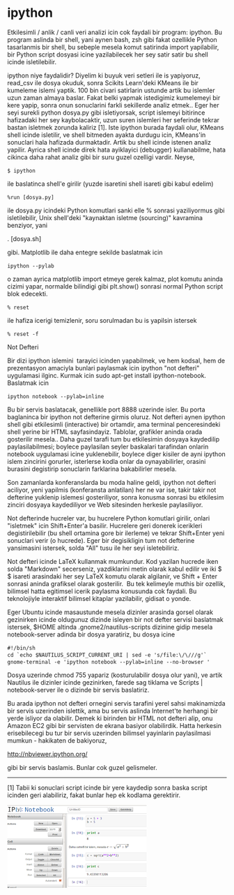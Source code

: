 # ipython

Etkilesimli / anlik / canli veri analizi icin cok faydali bir program:
ipython. Bu program aslinda bir shell, yani aynen bash, zsh gibi fakat
ozellikle Python tasarlanmis bir shell, bu sebeple mesela komut
satirinda import yapilabilir, bir Python script dosyasi icine
yazilabilecek her sey satir satir bu shell icinde isletilebilir.

ipython niye faydalidir? Diyelim ki buyuk veri setleri ile is
yapiyoruz, read_csv ile dosya okuduk, sonra Scikits Learn'deki KMeans
ile bir kumeleme islemi yaptik. 100 bin civari satirlarin ustunde
artik bu islemler uzun zaman almaya baslar. Fakat belki yapmak
istedigimiz kumelemeyi bir kere yapip, sonra onun sonuclarini farkli
sekillerde analiz etmek.. Eger her seyi surekli python dosya.py gibi
isletiyorsak, script islemeyi bitirince hafizadaki her sey
kaybolacaktir, uzun suren islemleri her seferinde tekrar bastan
isletmek zorunda kaliriz [1]. Iste ipython burada faydali olur, KMeans
shell icinde isletilir, ve shell bitmeden ayakta durdugu icin,
KMeans'in sonuclari hala hafizada durmaktadir. Artik bu shell icinde
istenen analiz yapilir. Ayrica shell icinde direk hata ayiklayici
(debugger) kullanabilme, hata cikinca daha rahat analiz gibi bir suru
guzel ozelligi vardir. Neyse,

```
$ ipython 
```

ile baslatinca shell'e girilir (yuzde isaretini shell isareti gibi
kabul edelim)

```
%run [dosya.py]
```

ile dosya.py icindeki Python komutlari sanki elle % sonrasi
yaziliyormus gibi isletilebilir, Unix shell'deki "kaynaktan isletme
(sourcing)" kavramina benziyor, yani

. [dosya.sh]

gibi. Matplotlib ile daha entegre sekilde baslatmak icin

```
ipython --pylab 
```

o zaman ayrica matplotlib import etmeye gerek kalmaz, plot komutu
aninda cizimi yapar, normalde bilindigi gibi plt.show() sonrasi normal
Python script blok edecekti.

```
% reset 
```

ile hafiza icerigi temizlenir, soru sorulmadan bu is yapilsin istersek

```
% reset -f
```

Not Defteri

Bir dizi ipython islemini  tarayici icinden yapabilmek, ve hem kodsal,
hem de prezentasyon amaciyla bunlari paylasmak icin ipython "not
defteri" uygulamasi ilginc. Kurmak icin sudo apt-get install
ipython-notebook. Baslatmak icin

```
ipython notebook --pylab=inline
```

Bu bir servis baslatacak, genellikle port 8888 uzerinde isler. Bu
porta baglaninca bir ipython not defterine girmis oluruz. Not defteri
aynen ipython shell gibi etkilesimli (interactive) bir ortamdir, ama
terminal penceresindeki shell yerine bir HTML sayfasindayiz. Tablolar,
grafikler aninda orada gosterilir mesela.. Daha guzel tarafi tum bu
etkilesimin dosyaya kaydedilip paylasilabilmesi; boylece paylasilan
seyler baskalari tarafindan onlarin notebook uygulamasi icine
yuklenebilir, boylece diger kisiler de ayni ipython islem zincirini
gorurler, isterlerse kodla onlar da oynayabilirler, orasini burasini
degistirip sonuclarin farklarina bakabilirler mesela.

Son zamanlarda konferanslarda bu moda haline geldi, ipython not
defteri aciliyor, yeni yapilmis (konferansta anlatilan) her ne var
ise, takir takir not defterine yuklenip islemesi gosteriliyor, sonra
konusma sonrasi bu etkilesim zinciri dosyaya kaydediliyor ve Web
sitesinden herkesle paylasiliyor.

Not defterinde hucreler var, bu hucrelere Python komutlari girilir,
onlari "isletmek" icin Shift+Enter'a basilir. Hucrelere geri donerek
icerikleri degistirilebilir (bu shell ortamina gore bir ilerleme) ve
tekrar Shift+Enter yeni sonuclari verir (o hucrede). Eger bir
degisikligin tum not defterine yansimasini istersek, solda "All" tusu
ile her seyi isletebiliriz.

Not defteri icinde LaTeX kullanmak mumkundur. Kod yazilan hucrede iken
solda "Markdown" secerseniz, yazdiklarini metin olarak kabul edilir ve
iki $ $ isareti arasindaki her sey LaTeX komutu olarak algilanir, ve
Shift + Enter sonrasi aninda grafiksel olarak gosterilir.  Bu tek
kelimeyle muthis bir ozellik, bilimsel hatta egitimsel icerik paylasma
konusunda cok faydali. Bu teknolojiyle interaktif bilimsel kitaplar
yazilabilir, gidisat o yonde.

Eger Ubuntu icinde masaustunde mesela dizinler arasinda gorsel olarak
gezinirken icinde oldugunuz dizinde isleyen bir not defter servisi
baslatmak istersek, $HOME altinda .gnome2/nautilus-scripts dizinine
gidip mesela notebook-server adinda bir dosya yaratiriz, bu dosya
icine

```
#!/bin/sh
cd `echo $NAUTILUS_SCRIPT_CURRENT_URI | sed -e 's/file:\/\///g'`
gnome-terminal -e 'ipython notebook --pylab=inline --no-browser '
```

Dosya uzerinde chmod 755 yapariz (kosturulabilir dosya olur yani), ve
artik Nautilus ile dizinler icinde gezinirken, farede sag tiklama ve
Scripts | notebook-server ile o dizinde bir servis baslatiriz.

Bu arada ipython not defteri ornegini servis tarafini yerel sahsi
makinamizda bir servis uzerinden islettik, ama bu servis aslinda
Internet'te herhangi bir yerde isliyor da olabilir. Demek ki birinden
bir HTML not defteri alip, onu Amazon EC2 gibi bir servisten de ekrana
basiyor olabilirdik. Hatta herkesin erisebilecegi bu tur bir servis
uzerinden bilimsel yayinlarin paylasilmasi mumkun - hakikaten de
bakiyoruz,

http://nbviewer.ipython.org/

gibi bir servis baslamis. Bunlar cok guzel gelismeler. 

---

[1] Tabii ki sonuclari script icinde bir yere kaydedip sonra baska
script icinden geri alabiliriz, fakat bunlar hep ek kodlama
gerektirir.


![](Screenshotfrom2013-01-05162202.png)

